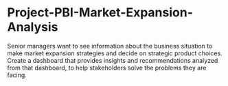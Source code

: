 # Project-PBI-Market-Expansion-Analysis
Senior managers want to see information about the business situation to make market expansion strategies and decide on strategic product choices. Create a dashboard that provides insights and recommendations analyzed from that dashboard, to help stakeholders solve the problems they are facing.
